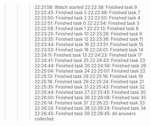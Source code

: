 >>>22:21:58: Watch started
>>>22:22:38: Finished task 9
>>>22:22:45: Finished task 5
>>>22:22:48: Finished task 7
>>>22:22:50: Finished task 2
>>>22:22:50: Finished task 4
>>>22:22:51: Finished task 0
>>>22:22:54: Finished task 3
>>>22:22:58: Finished task 1
>>>22:23:13: Finished task 8
>>>22:23:25: Finished task 10
>>>22:23:26: Finished task 6
>>>22:23:35: Finished task 12
>>>22:23:36: Finished task 11
>>>22:23:44: Finished task 16
>>>22:23:51: Finished task 15
>>>22:23:53: Finished task 18
>>>22:24:01: Finished task 14
>>>22:24:11: Finished task 13
>>>22:24:23: Finished task 17
>>>22:24:41: Finished task 25
>>>22:24:43: Finished task 23
>>>22:24:44: Finished task 20
>>>22:24:56: Finished task 26
>>>22:25:04: Finished task 24
>>>22:25:07: Finished task 22
>>>22:25:13: Finished task 28
>>>22:25:16: Finished task 19
>>>22:25:18: Finished task 29
>>>22:25:24: Finished task 21
>>>22:25:35: Finished task 31
>>>22:25:43: Finished task 32
>>>22:25:44: Finished task 27
>>>22:25:45: Finished task 30
>>>22:26:00: Finished task 36
>>>22:26:08: Finished task 35
>>>22:26:14: Finished task 37
>>>22:26:22: Finished task 33
>>>22:26:24: Finished task 38
>>>22:26:24: Finished task 34
>>>22:26:45: Finished task 39
>>>22:26:45: All answers collected.
